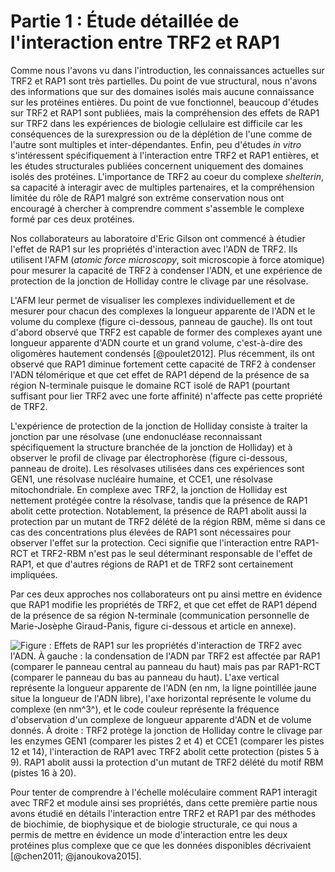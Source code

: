 # Partie 1 : Étude détaillée de l'interaction entre TRF2 et RAP1

Comme nous l'avons vu dans l'introduction, les connaissances actuelles sur TRF2
et RAP1 sont très partielles. Du point de vue structural, nous n'avons des
informations que sur des domaines isolés mais aucune connaissance sur les
protéines entières. Du point de vue fonctionnel, beaucoup d'études sur TRF2 et
RAP1 sont publiées, mais la compréhension des effets de RAP1 sur TRF2 dans les
expériences de biologie cellulaire est difficile car les conséquences de la
surexpression ou de la déplétion de l'une comme de l'autre sont multiples et
inter-dépendantes. Enfin, peu d'études *in vitro* s'intéressent spécifiquement
à l'interaction entre TRF2 et RAP1 entières, et les études structurales publiées
concernent uniquement des domaines isolés des protéines. L'importance de TRF2 au
coeur du complexe *shelterin*, sa capacité à interagir avec de multiples
partenaires, et la compréhension limitée du rôle de RAP1 malgré son extrême
conservation nous ont encouragé à chercher à comprendre comment s'assemble le
complexe formé par ces deux protéines.

Nos collaborateurs au laboratoire d'Eric Gilson ont commencé à étudier l'effet
de RAP1 sur les propriétés d'interaction avec l'ADN de TRF2. Ils utilisent l'AFM
(*atomic force microscopy*, soit microscopie à force atomique) pour mesurer la
capacité de TRF2 à condenser l'ADN, et une expérience de protection de la
jonction de Holliday contre le clivage par une résolvase.

L'AFM leur permet de visualiser les complexes individuellement et de mesurer
pour chacun des complexes la longueur apparente de l'ADN et le volume du
complexe (figure ci-dessous, panneau de gauche). Ils ont tout d'abord observé
que TRF2 est capable de former des complexes ayant une longueur apparente d'ADN
courte et un grand volume, c'est-à-dire des oligomères hautement condensés
[@poulet2012]. Plus récemment, ils ont observé que RAP1 diminue fortement cette
capacité de TRF2 à condenser l'ADN télomérique et que cet effet de RAP1 dépend
de la présence de sa région N-terminale puisque le domaine RCT isolé de RAP1
(pourtant suffisant pour lier TRF2 avec une forte affinité) n'affecte pas cette
propriété de TRF2.

L'expérience de protection de la jonction de Holliday consiste à traiter la
jonction par une résolvase (une endonucléase reconnaissant spécifiquement la
structure branchée de la jonction de Holliday) et à observer le profil de
clivage par électrophorèse (figure ci-dessous, panneau de droite).
Les résolvases utilisées dans ces expériences sont GEN1, une résolvase nucléaire
humaine, et CCE1, une résolvase mitochondriale. En complexe avec TRF2, la
jonction de Holliday est nettement protégée contre la résolvase, tandis que la
présence de RAP1 abolit cette protection. Notablement, la présence de RAP1
abolit aussi la protection par un mutant de TRF2 délété de la région RBM, même
si dans ce cas des concentrations plus élevées de RAP1 sont nécessaires pour
observer l'effet sur la protection. Ceci signifie que l'interaction entre
RAP1-RCT et TRF2-RBM n'est pas le seul déterminant responsable de l'effet de
RAP1, et que d'autres régions de RAP1 et de TRF2 sont certainement impliquées.

Par ces deux approches nos collaborateurs ont pu ainsi mettre en évidence que
RAP1 modifie les propriétés de TRF2, et que cet effet de RAP1 dépend de la
présence de sa région N-terminale (communication personnelle de Marie-Josèphe
Giraud-Panis, figure ci-dessous et article en annexe).

![Figure : **Effets de RAP1 sur les propriétés d'interaction de TRF2 avec l'ADN.** **À gauche** : la condensation de l'ADN par TRF2 est affectée par RAP1 (comparer le panneau central au panneau du haut) mais pas par RAP1-RCT (comparer le panneau du bas au panneau du haut). L'axe vertical représente la longueur apparente de l'ADN (en nm, la ligne pointillée jaune situe la longueur de l'ADN libre), l'axe horizontal représente le volume du complexe (en nm^3^), et le code couleur représente la fréquence d'observation d'un complexe de longueur apparente d'ADN et de volume donnés. **À droite** : TRF2 protège la jonction de Holliday contre le clivage par les enzymes GEN1 (comparer les pistes 2 et 4) et CCE1 (comparer les pistes 12 et 14), l'interaction de RAP1 avec TRF2 abolit cette protection (pistes 5 à 9). RAP1 abolit aussi la protection d'un mutant de TRF2 délété du motif RBM (pistes 16 à 20).](partie-1/figures/afm-et-protection-hj.png)

Pour tenter de comprendre à l'échelle moléculaire comment RAP1 interagit avec
TRF2 et module ainsi ses propriétés, dans cette première partie nous avons
étudié en détails l'interaction entre TRF2 et RAP1 par des méthodes de
biochimie, de biophysique et de biologie structurale, ce qui nous a permis de
mettre en évidence un mode d'interaction entre les deux protéines plus complexe
que ce que les données disponibles décrivaient [@chen2011; @janoukova2015].

